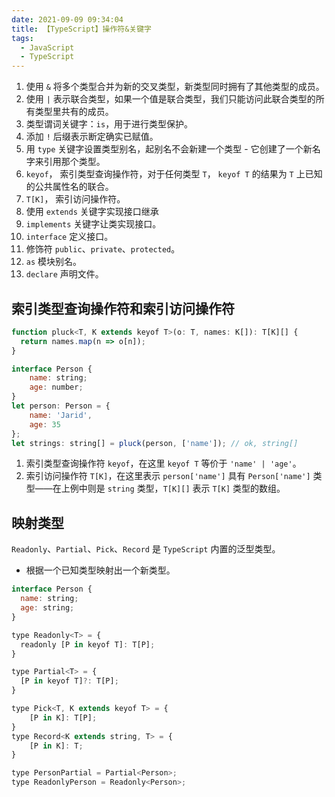 ```yaml
---
date: 2021-09-09 09:34:04
title: 【TypeScript】操作符&关键字
tags:
  - JavaScript
  - TypeScript
---
```


1. 使用 `&` 将多个类型合并为新的交叉类型，新类型同时拥有了其他类型的成员。
2. 使用 `|` 表示联合类型，如果一个值是联合类型，我们只能访问此联合类型的所有类型里共有的成员。
3. 类型谓词关键字：`is`，用于进行类型保护。
4. 添加 `!` 后缀表示断定确实已赋值。
5. 用 `type` 关键字设置类型别名，起别名不会新建一个类型 - 它创建了一个新名字来引用那个类型。
6. `keyof`， 索引类型查询操作符，对于任何类型 `T`， `keyof T` 的结果为 `T` 上已知的公共属性名的联合。
7. `T[K]`， 索引访问操作符。
8. 使用 `extends` 关键字实现接口继承
9. `implements` 关键字让类实现接口。
10. `interface` 定义接口。
11. 修饰符 `public`、`private`、`protected`。
12. `as` 模块别名。
13. `declare` 声明文件。

## 索引类型查询操作符和索引访问操作符

```js
function pluck<T, K extends keyof T>(o: T, names: K[]): T[K][] {
  return names.map(n => o[n]);
}

interface Person {
    name: string;
    age: number;
}
let person: Person = {
    name: 'Jarid',
    age: 35
};
let strings: string[] = pluck(person, ['name']); // ok, string[]
```

1. 索引类型查询操作符 `keyof`，在这里 `keyof T` 等价于 `'name' | 'age'`。
2. 索引访问操作符 `T[K]`，在这里表示 `person['name']` 具有 `Person['name']` 类型——在上例中则是 `string` 类型，`T[K][]` 表示 `T[K]` 类型的数组。

## 映射类型

`Readonly`、`Partial`、`Pick`、`Record` 是 `TypeScript` 内置的泛型类型。

- 根据一个已知类型映射出一个新类型。

```js
interface Person {
  name: string;
  age: string;
}

type Readonly<T> = {
  readonly [P in keyof T]: T[P];
}

type Partial<T> = {
  [P in keyof T]?: T[P];
}

type Pick<T, K extends keyof T> = {
    [P in K]: T[P];
}
type Record<K extends string, T> = {
    [P in K]: T;
}

type PersonPartial = Partial<Person>;
type ReadonlyPerson = Readonly<Person>;

```
